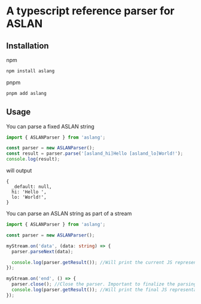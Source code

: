 # A typescript reference parser for ASLAN

## Installation
npm
```bash
npm install aslang
```

pnpm
```bash
pnpm add aslang
```

## Usage

You can parse a fixed ASLAN string
```typescript
import { ASLANParser } from 'aslang';

const parser = new ASLANParser();
const result = parser.parse('[asland_hi]Hello [asland_lo]World!');
console.log(result);
```

will output
```
{
  _default: null,
  hi: 'Hello ',
  lo: 'World!',
}
```

You can parse an ASLAN string as part of a stream
```typescript
import { ASLANParser } from 'aslang';

const parser = new ASLANParser();

myStream.on('data', (data: string) => {
  parser.parseNext(data);

  console.log(parser.getResult()); //Will print the current JS representation of the parsed ASLAN string
});

myStream.on('end', () => {
  parser.close(); //Close the parser. Important to finalize the parsing process otherwise the result will be incomplete.
  console.log(parser.getResult()); //Will print the final JS representation of the parsed ASLAN string
});
```
